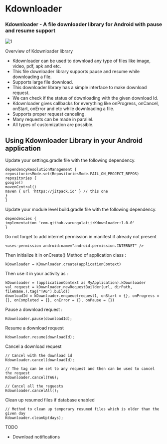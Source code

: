 # Kdownloader
### Kdownloader - A file downloader library for Android with pause and resume support


![1](https://user-images.githubusercontent.com/14194334/235831553-e71dbacf-7f18-499f-bd62-76cfeba37df1.png)

Overview of Kdownloader library
* Kdownloader can be used to download any type of files like image, video, pdf, apk and etc.
* This file downloader library supports pause and resume while downloading a file.
* Supports large file download.
* This downloader library has a simple interface to make download request.
* We can check if the status of downloading with the given download Id.
* Kdownloader gives callbacks for everything like onProgress, onCancel, onStart, onError and etc while downloading a file.
* Supports proper request canceling.
* Many requests can be made in parallel.
* All types of customization are possible.

## Using Kdownloader Library in your Android application

Update your settings.gradle file with the following dependency.

```
dependencyResolutionManagement {
repositoriesMode.set(RepositoriesMode.FAIL_ON_PROJECT_REPOS)
repositories {
google()
mavenCentral()
maven { url 'https://jitpack.io' } // this one
}
}
```

Update your module level build.gradle file with the following dependency.

```
dependencies {
implementation 'com.github.varungulatii:Kdownloader:1.0.0'
}
```
Do not forget to add internet permission in manifest if already not present

```
<uses-permission android:name="android.permission.INTERNET" />
```

Then initialize it in onCreate() Method of application class :
```
kDownloader = KDownloader.create(applicationContext)
```

Then use it in your activity as :

```
kDownloader = (applicationContext as MyApplication).kDownloader
val request = kDownloader.newRequestBuilder(url, dirPath, fileName,).tag("TAG").build()
downloadId = kDownloader.enqueue(request1, onStart = {}, onProgress = {}, onCompleted = {}, onError = {}, onPause = {})
```

Pause a download request :

```
Kdownloader.pause(downloadId);
```
Resume a download request
```
Kdownloader.resume(downloadId);
```

Cancel a download request
```
// Cancel with the download id
Kdownloader.cancel(downloadId);

// The tag can be set to any request and then can be used to cancel the request
Kdownloader.cancel(TAG);

// Cancel all the requests
Kdownloader.cancelAll();
```

Clean up resumed files if database enabled
```
// Method to clean up temporary resumed files which is older than the given day
Kdownloader.cleanUp(days);
```

TODO

*  Download notifications






